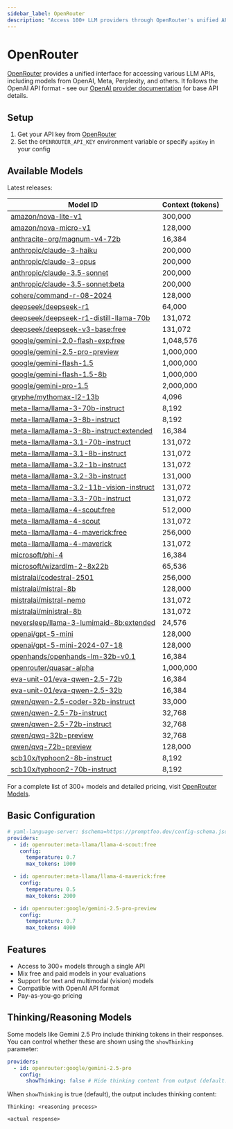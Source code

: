 ```yaml
---
sidebar_label: OpenRouter
description: "Access 100+ LLM providers through OpenRouter's unified API gateway with automatic routing and cost optimization features"
---
```


# OpenRouter

[OpenRouter](https://openrouter.ai/) provides a unified interface for accessing various LLM APIs, including models from OpenAI, Meta, Perplexity, and others. It follows the OpenAI API format - see our [OpenAI provider documentation](/docs/providers/openai/) for base API details.

## Setup

1. Get your API key from [OpenRouter](https://openrouter.ai/)
2. Set the `OPENROUTER_API_KEY` environment variable or specify `apiKey` in your config

## Available Models

Latest releases:

| **Model ID**                                                                                               | **Context (tokens)** |
| ---------------------------------------------------------------------------------------------------------- | -------------------- |
| [amazon/nova-lite-v1](https://openrouter.ai/amazon/nova-lite-v1)                                           | 300,000              |
| [amazon/nova-micro-v1](https://openrouter.ai/amazon/nova-micro-v1)                                         | 128,000              |
| [anthracite-org/magnum-v4-72b](https://openrouter.ai/anthracite-org/magnum-v4-72b)                         | 16,384               |
| [anthropic/claude-3-haiku](https://openrouter.ai/anthropic/claude-3-haiku)                                 | 200,000              |
| [anthropic/claude-3-opus](https://openrouter.ai/anthropic/claude-3-opus)                                   | 200,000              |
| [anthropic/claude-3.5-sonnet](https://openrouter.ai/anthropic/claude-3.5-sonnet)                           | 200,000              |
| [anthropic/claude-3.5-sonnet:beta](https://openrouter.ai/anthropic/claude-3.5-sonnet:beta)                 | 200,000              |
| [cohere/command-r-08-2024](https://openrouter.ai/cohere/command-r-08-2024)                                 | 128,000              |
| [deepseek/deepseek-r1](https://openrouter.ai/deepseek/deepseek-r1)                                         | 64,000               |
| [deepseek/deepseek-r1-distill-llama-70b](https://openrouter.ai/deepseek/deepseek-r1-distill-llama-70b)     | 131,072              |
| [deepseek/deepseek-v3-base:free](https://openrouter.ai/deepseek/deepseek-v3-base)                          | 131,072              |
| [google/gemini-2.0-flash-exp:free](https://openrouter.ai/google/gemini-2.0-flash-exp:free)                 | 1,048,576            |
| [google/gemini-2.5-pro-preview](https://openrouter.ai/google/gemini-2.5-pro-preview)                       | 1,000,000            |
| [google/gemini-flash-1.5](https://openrouter.ai/google/gemini-flash-1.5)                                   | 1,000,000            |
| [google/gemini-flash-1.5-8b](https://openrouter.ai/google/gemini-flash-1.5-8b)                             | 1,000,000            |
| [google/gemini-pro-1.5](https://openrouter.ai/google/gemini-pro-1.5)                                       | 2,000,000            |
| [gryphe/mythomax-l2-13b](https://openrouter.ai/gryphe/mythomax-l2-13b)                                     | 4,096                |
| [meta-llama/llama-3-70b-instruct](https://openrouter.ai/meta-llama/llama-3-70b-instruct)                   | 8,192                |
| [meta-llama/llama-3-8b-instruct](https://openrouter.ai/meta-llama/llama-3-8b-instruct)                     | 8,192                |
| [meta-llama/llama-3-8b-instruct:extended](https://openrouter.ai/meta-llama/llama-3-8b-instruct:extended)   | 16,384               |
| [meta-llama/llama-3.1-70b-instruct](https://openrouter.ai/meta-llama/llama-3.1-70b-instruct)               | 131,072              |
| [meta-llama/llama-3.1-8b-instruct](https://openrouter.ai/meta-llama/llama-3.1-8b-instruct)                 | 131,072              |
| [meta-llama/llama-3.2-1b-instruct](https://openrouter.ai/meta-llama/llama-3.2-1b-instruct)                 | 131,072              |
| [meta-llama/llama-3.2-3b-instruct](https://openrouter.ai/meta-llama/llama-3.2-3b-instruct)                 | 131,000              |
| [meta-llama/llama-3.2-11b-vision-instruct](https://openrouter.ai/meta-llama/llama-3.2-11b-vision-instruct) | 131,072              |
| [meta-llama/llama-3.3-70b-instruct](https://openrouter.ai/meta-llama/llama-3.3-70b-instruct)               | 131,072              |
| [meta-llama/llama-4-scout:free](https://openrouter.ai/meta-llama/llama-4-scout)                            | 512,000              |
| [meta-llama/llama-4-scout](https://openrouter.ai/meta-llama/llama-4-scout)                                 | 131,072              |
| [meta-llama/llama-4-maverick:free](https://openrouter.ai/meta-llama/llama-4-maverick)                      | 256,000              |
| [meta-llama/llama-4-maverick](https://openrouter.ai/meta-llama/llama-4-maverick)                           | 131,072              |
| [microsoft/phi-4](https://openrouter.ai/microsoft/phi-4)                                                   | 16,384               |
| [microsoft/wizardlm-2-8x22b](https://openrouter.ai/microsoft/wizardlm-2-8x22b)                             | 65,536               |
| [mistralai/codestral-2501](https://openrouter.ai/mistralai/codestral-2501)                                 | 256,000              |
| [mistralai/mistral-8b](https://openrouter.ai/mistralai/mistral-8b)                                         | 128,000              |
| [mistralai/mistral-nemo](https://openrouter.ai/mistralai/mistral-nemo)                                     | 131,072              |
| [mistralai/ministral-8b](https://openrouter.ai/mistralai/ministral-8b)                                     | 131,072              |
| [neversleep/llama-3-lumimaid-8b:extended](https://openrouter.ai/neversleep/llama-3-lumimaid-8b:extended)   | 24,576               |
| [openai/gpt-5-mini](https://openrouter.ai/openai/gpt-5-mini)                                           | 128,000              |
| [openai/gpt-5-mini-2024-07-18](https://openrouter.ai/openai/gpt-5-mini-2024-07-18)                     | 128,000              |
| [openhands/openhands-lm-32b-v0.1](https://openrouter.ai/openhands/openhands-lm-32b-v0.1)                   | 16,384               |
| [openrouter/quasar-alpha](https://openrouter.ai/openrouter/quasar-alpha)                                   | 1,000,000            |
| [eva-unit-01/eva-qwen-2.5-72b](https://openrouter.ai/eva-unit-01/eva-qwen-2.5-72b)                         | 16,384               |
| [eva-unit-01/eva-qwen-2.5-32b](https://openrouter.ai/eva-unit-01/eva-qwen-2.5-32b)                         | 16,384               |
| [qwen/qwen-2.5-coder-32b-instruct](https://openrouter.ai/qwen/qwen-2.5-coder-32b-instruct)                 | 33,000               |
| [qwen/qwen-2.5-7b-instruct](https://openrouter.ai/qwen/qwen-2.5-7b-instruct)                               | 32,768               |
| [qwen/qwen-2.5-72b-instruct](https://openrouter.ai/qwen/qwen-2.5-72b-instruct)                             | 32,768               |
| [qwen/qwq-32b-preview](https://openrouter.ai/qwen/qwq-32b-preview)                                         | 32,768               |
| [qwen/qvq-72b-preview](https://openrouter.ai/qwen/qvq-72b-preview)                                         | 128,000              |
| [scb10x/typhoon2-8b-instruct](https://openrouter.ai/scb10x/typhoon2-8b-instruct)                           | 8,192                |
| [scb10x/typhoon2-70b-instruct](https://openrouter.ai/scb10x/typhoon2-70b-instruct)                         | 8,192                |

For a complete list of 300+ models and detailed pricing, visit [OpenRouter Models](https://openrouter.ai/models).

## Basic Configuration

```yaml title="promptfooconfig.yaml"
# yaml-language-server: $schema=https://promptfoo.dev/config-schema.json
providers:
  - id: openrouter:meta-llama/llama-4-scout:free
    config:
      temperature: 0.7
      max_tokens: 1000

  - id: openrouter:meta-llama/llama-4-maverick:free
    config:
      temperature: 0.5
      max_tokens: 2000

  - id: openrouter:google/gemini-2.5-pro-preview
    config:
      temperature: 0.7
      max_tokens: 4000
```

## Features

- Access to 300+ models through a single API
- Mix free and paid models in your evaluations
- Support for text and multimodal (vision) models
- Compatible with OpenAI API format
- Pay-as-you-go pricing

## Thinking/Reasoning Models

Some models like Gemini 2.5 Pro include thinking tokens in their responses. You can control whether these are shown using the `showThinking` parameter:

```yaml title="promptfooconfig.yaml"
providers:
  - id: openrouter:google/gemini-2.5-pro
    config:
      showThinking: false # Hide thinking content from output (default: true)
```

When `showThinking` is true (default), the output includes thinking content:

```
Thinking: <reasoning process>

<actual response>
```
